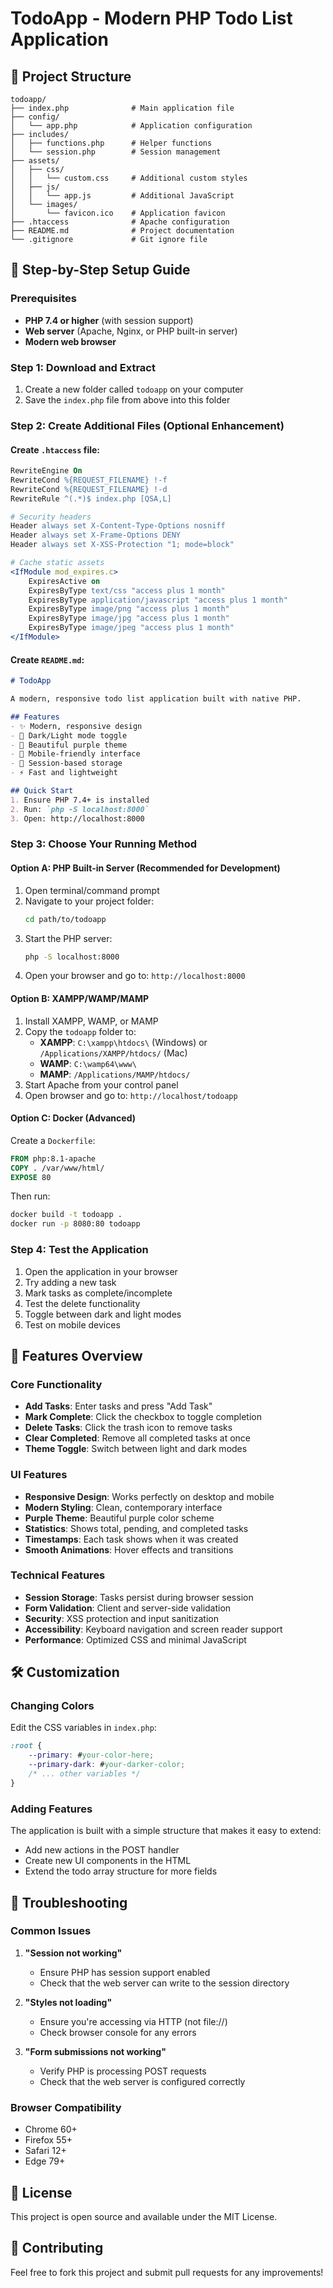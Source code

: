# TodoApp - Modern PHP Todo List Application

## 📁 Project Structure

```
todoapp/
├── index.php              # Main application file
├── config/
│   └── app.php            # Application configuration
├── includes/
│   ├── functions.php      # Helper functions
│   └── session.php        # Session management
├── assets/
│   ├── css/
│   │   └── custom.css     # Additional custom styles
│   ├── js/
│   │   └── app.js         # Additional JavaScript
│   └── images/
│       └── favicon.ico    # Application favicon
├── .htaccess              # Apache configuration
├── README.md              # Project documentation
└── .gitignore             # Git ignore file
```

## 🚀 Step-by-Step Setup Guide

### Prerequisites
- **PHP 7.4 or higher** (with session support)
- **Web server** (Apache, Nginx, or PHP built-in server)
- **Modern web browser**

### Step 1: Download and Extract
1. Create a new folder called `todoapp` on your computer
2. Save the `index.php` file from above into this folder

### Step 2: Create Additional Files (Optional Enhancement)

#### Create `.htaccess` file:
```apache
RewriteEngine On
RewriteCond %{REQUEST_FILENAME} !-f
RewriteCond %{REQUEST_FILENAME} !-d
RewriteRule ^(.*)$ index.php [QSA,L]

# Security headers
Header always set X-Content-Type-Options nosniff
Header always set X-Frame-Options DENY
Header always set X-XSS-Protection "1; mode=block"

# Cache static assets
<IfModule mod_expires.c>
    ExpiresActive on
    ExpiresByType text/css "access plus 1 month"
    ExpiresByType application/javascript "access plus 1 month"
    ExpiresByType image/png "access plus 1 month"
    ExpiresByType image/jpg "access plus 1 month"
    ExpiresByType image/jpeg "access plus 1 month"
</IfModule>
```

#### Create `README.md`:
```markdown
# TodoApp

A modern, responsive todo list application built with native PHP.

## Features
- ✨ Modern, responsive design
- 🌙 Dark/Light mode toggle
- 💜 Beautiful purple theme
- 📱 Mobile-friendly interface
- 🔄 Session-based storage
- ⚡ Fast and lightweight

## Quick Start
1. Ensure PHP 7.4+ is installed
2. Run: `php -S localhost:8000`
3. Open: http://localhost:8000
```

### Step 3: Choose Your Running Method

#### Option A: PHP Built-in Server (Recommended for Development)
1. Open terminal/command prompt
2. Navigate to your project folder:
   ```bash
   cd path/to/todoapp
   ```
3. Start the PHP server:
   ```bash
   php -S localhost:8000
   ```
4. Open your browser and go to: `http://localhost:8000`

#### Option B: XAMPP/WAMP/MAMP
1. Install XAMPP, WAMP, or MAMP
2. Copy the `todoapp` folder to:
    - **XAMPP**: `C:\xampp\htdocs\` (Windows) or `/Applications/XAMPP/htdocs/` (Mac)
    - **WAMP**: `C:\wamp64\www\`
    - **MAMP**: `/Applications/MAMP/htdocs/`
3. Start Apache from your control panel
4. Open browser and go to: `http://localhost/todoapp`

#### Option C: Docker (Advanced)
Create a `Dockerfile`:
```dockerfile
FROM php:8.1-apache
COPY . /var/www/html/
EXPOSE 80
```

Then run:
```bash
docker build -t todoapp .
docker run -p 8080:80 todoapp
```

### Step 4: Test the Application
1. Open the application in your browser
2. Try adding a new task
3. Mark tasks as complete/incomplete
4. Test the delete functionality
5. Toggle between dark and light modes
6. Test on mobile devices

## 🎨 Features Overview

### Core Functionality
- **Add Tasks**: Enter tasks and press "Add Task"
- **Mark Complete**: Click the checkbox to toggle completion
- **Delete Tasks**: Click the trash icon to remove tasks
- **Clear Completed**: Remove all completed tasks at once
- **Theme Toggle**: Switch between light and dark modes

### UI Features
- **Responsive Design**: Works perfectly on desktop and mobile
- **Modern Styling**: Clean, contemporary interface
- **Purple Theme**: Beautiful purple color scheme
- **Statistics**: Shows total, pending, and completed tasks
- **Timestamps**: Each task shows when it was created
- **Smooth Animations**: Hover effects and transitions

### Technical Features
- **Session Storage**: Tasks persist during browser session
- **Form Validation**: Client and server-side validation
- **Security**: XSS protection and input sanitization
- **Accessibility**: Keyboard navigation and screen reader support
- **Performance**: Optimized CSS and minimal JavaScript

## 🛠️ Customization

### Changing Colors
Edit the CSS variables in `index.php`:
```css
:root {
    --primary: #your-color-here;
    --primary-dark: #your-darker-color;
    /* ... other variables */
}
```

### Adding Features
The application is built with a simple structure that makes it easy to extend:
- Add new actions in the POST handler
- Create new UI components in the HTML
- Extend the todo array structure for more fields

## 🔧 Troubleshooting

### Common Issues

1. **"Session not working"**
    - Ensure PHP has session support enabled
    - Check that the web server can write to the session directory

2. **"Styles not loading"**
    - Ensure you're accessing via HTTP (not file://)
    - Check browser console for any errors

3. **"Form submissions not working"**
    - Verify PHP is processing POST requests
    - Check that the web server is configured correctly

### Browser Compatibility
- Chrome 60+
- Firefox 55+
- Safari 12+
- Edge 79+

## 📝 License
This project is open source and available under the MIT License.

## 🤝 Contributing
Feel free to fork this project and submit pull requests for any improvements!